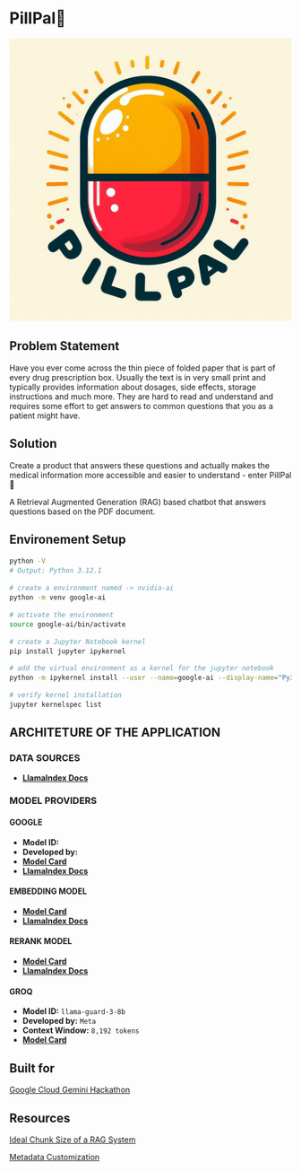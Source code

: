 # PillPal💊

![PillPal_Logo](PillPal_logo.png)

## Problem Statement

Have you ever come across the thin piece of folded paper that is part of every drug prescription box. Usually the text is in very small print and typically provides information about dosages, side effects, storage instructions and much more. They are hard to read and understand and requires some effort to get answers to common questions that you as a patient might have.

## Solution

Create a product that answers these questions and actually makes the medical information more accessible and easier to understand - enter PillPal💊

A Retrieval Augmented Generation (RAG) based chatbot that answers questions based on the PDF document.

## Environement Setup

```bash
python -V
# Output: Python 3.12.1
```

```bash
# create a environment named -> nvidia-ai
python -m venv google-ai
```

```bash
# activate the environment
source google-ai/bin/activate
```

```bash
# create a Jupyter Notebook kernel
pip install jupyter ipykernel
```

```bash
# add the virtual environment as a kernel for the jupyter notebook
python -m ipykernel install --user --name=google-ai --display-name="Py3.12-google-ai"
```

```bash
# verify kernel installation
jupyter kernelspec list
```

## ARCHITETURE OF THE APPLICATION

### DATA SOURCES

- [**LlamaIndex Docs**](https://docs.llamaindex.ai/en/stable/module_guides/loading/simpledirectoryreader/)

### MODEL PROVIDERS

#### GOOGLE

- **Model ID:**
- **Developed by:**
- [**Model Card**]()
- [**LlamaIndex Docs**]()

#### EMBEDDING MODEL

- [**Model Card**]()
- [**LlamaIndex Docs**]()
  
#### RERANK MODEL

- [**Model Card**]()
- [**LlamaIndex Docs**]()

#### GROQ

- **Model ID:** `llama-guard-3-8b`
- **Developed by:** `Meta`
- **Context Window:** `8,192 tokens`
- [**Model Card**](https://huggingface.co/meta-llama/Llama-Guard-3-8B)

## Built for

[Google Cloud Gemini Hackathon](https://googlecloudgeminihackathon.devpost.com/?ref_content=default&ref_feature=challenge&ref_medium=portfolio)

## Resources

[Ideal Chunk Size of a RAG System](https://www.llamaindex.ai/blog/evaluating-the-ideal-chunk-size-for-a-rag-system-using-llamaindex-6207e5d3fec5)

[Metadata Customization](https://docs.llamaindex.ai/en/stable/module_guides/loading/documents_and_nodes/usage_documents/)